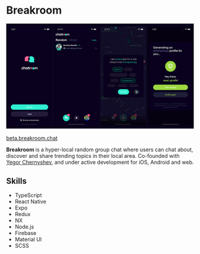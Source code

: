 # Breakroom

![breakroom-screenshot](/assets/breakroom-ss.png)

[beta.breakroom.chat](https://beta.breakroom.chat)

**Breakroom** is a hyper-local random group chat where users can chat about, discover and share trending topics in their local area. Co-founded with [Yegor Chernyshev](https://github.com/ycherny), and under active development for iOS, Android and web.

## Skills

- TypeScript
- React Native
- Expo
- Redux
- NX
- Node.js
- Firebase
- Material UI
- SCSS
